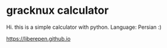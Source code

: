 # gracknux calculator
Hi. this is a simple calculator with python.
Language: Persian :)

https://liberepen.github.io
